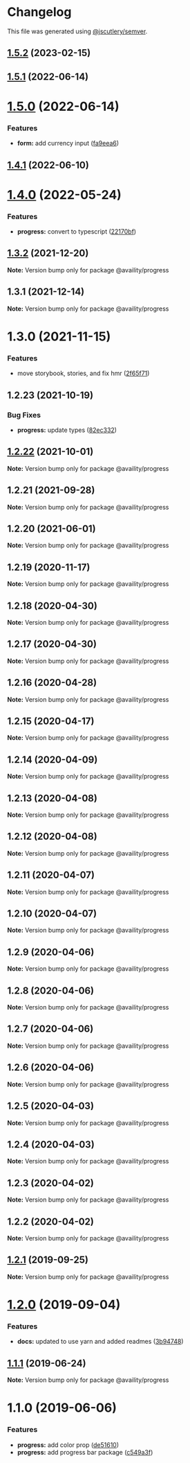 # Changelog

This file was generated using [@jscutlery/semver](https://github.com/jscutlery/semver).

## [1.5.2](https://github.com/Availity/availity-react/compare/@availity/progress@1.5.1...@availity/progress@1.5.2) (2023-02-15)



## [1.5.1](https://github.com/Availity/availity-react/compare/@availity/progress@1.5.0...@availity/progress@1.5.1) (2022-06-14)



# [1.5.0](https://github.com/Availity/availity-react/compare/@availity/progress@1.4.1...@availity/progress@1.5.0) (2022-06-14)


### Features

* **form:** add currency input ([fa9eea6](https://github.com/Availity/availity-react/commit/fa9eea6a3b3dd2ef741a0658c102e36c6db5288c))



## [1.4.1](https://github.com/Availity/availity-react/compare/@availity/progress@1.4.0...@availity/progress@1.4.1) (2022-06-10)



# [1.4.0](https://github.com/Availity/availity-react/compare/@availity/progress@1.3.2...@availity/progress@1.4.0) (2022-05-24)


### Features

* **progress:** convert to typescript ([22170bf](https://github.com/Availity/availity-react/commit/22170bf4fcbe555c67e575db3878eabcacca157a))



## [1.3.2](https://github.com/Availity/availity-react/compare/@availity/progress@1.3.1...@availity/progress@1.3.2) (2021-12-20)

**Note:** Version bump only for package @availity/progress





## 1.3.1 (2021-12-14)

**Note:** Version bump only for package @availity/progress





# 1.3.0 (2021-11-15)


### Features

* move storybook, stories, and fix hmr ([2f65f71](https://github.com/Availity/availity-react/commit/2f65f71769d2d981e22700b87a09516833588f64))





## 1.2.23 (2021-10-19)


### Bug Fixes

* **progress:** update types ([82ec332](https://github.com/Availity/availity-react/commit/82ec3323b3bcbca8bd4b1ce7113cff8f0bfdb4fe))





## [1.2.22](https://github.com/Availity/availity-react/compare/@availity/progress@1.2.21...@availity/progress@1.2.22) (2021-10-01)

**Note:** Version bump only for package @availity/progress





## 1.2.21 (2021-09-28)

**Note:** Version bump only for package @availity/progress





## 1.2.20 (2021-06-01)

**Note:** Version bump only for package @availity/progress





## 1.2.19 (2020-11-17)

**Note:** Version bump only for package @availity/progress





## 1.2.18 (2020-04-30)

**Note:** Version bump only for package @availity/progress





## 1.2.17 (2020-04-30)

**Note:** Version bump only for package @availity/progress





## 1.2.16 (2020-04-28)

**Note:** Version bump only for package @availity/progress





## 1.2.15 (2020-04-17)

**Note:** Version bump only for package @availity/progress





## 1.2.14 (2020-04-09)

**Note:** Version bump only for package @availity/progress





## 1.2.13 (2020-04-08)

**Note:** Version bump only for package @availity/progress





## 1.2.12 (2020-04-08)

**Note:** Version bump only for package @availity/progress





## 1.2.11 (2020-04-07)

**Note:** Version bump only for package @availity/progress





## 1.2.10 (2020-04-07)

**Note:** Version bump only for package @availity/progress





## 1.2.9 (2020-04-06)

**Note:** Version bump only for package @availity/progress





## 1.2.8 (2020-04-06)

**Note:** Version bump only for package @availity/progress





## 1.2.7 (2020-04-06)

**Note:** Version bump only for package @availity/progress





## 1.2.6 (2020-04-06)

**Note:** Version bump only for package @availity/progress





## 1.2.5 (2020-04-03)

**Note:** Version bump only for package @availity/progress





## 1.2.4 (2020-04-03)

**Note:** Version bump only for package @availity/progress





## 1.2.3 (2020-04-02)

**Note:** Version bump only for package @availity/progress





## 1.2.2 (2020-04-02)

**Note:** Version bump only for package @availity/progress





## [1.2.1](https://github.com/Availity/availity-react/compare/@availity/progress@1.2.0...@availity/progress@1.2.1) (2019-09-25)

**Note:** Version bump only for package @availity/progress





# [1.2.0](https://github.com/Availity/availity-react/compare/@availity/progress@1.1.1...@availity/progress@1.2.0) (2019-09-04)


### Features

* **docs:** updated to use yarn and added readmes ([3b94748](https://github.com/Availity/availity-react/commit/3b94748))





## [1.1.1](https://github.com/Availity/availity-react/compare/@availity/progress@1.1.0...@availity/progress@1.1.1) (2019-06-24)

**Note:** Version bump only for package @availity/progress





# 1.1.0 (2019-06-06)


### Features

* **progress:** add color prop ([de51610](https://github.com/Availity/availity-react/commit/de51610))
* **progress:** add progress bar package ([c549a3f](https://github.com/Availity/availity-react/commit/c549a3f))
